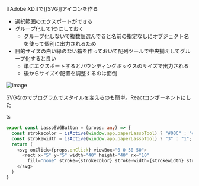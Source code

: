 
[[Adobe XD]]で[[SVG]]アイコンを作る
- 選択範囲のエクスポートができる
- グループ化して1つにしておく
    - グループ化しないで複数個選んでると名前の指定なしにオブジェクト名を使って個別に出力されるため
- 目的サイズの白い縁のない箱を作っておいて配列ツールで中央揃えしてグループ化すると良い
    - 単にエクスポートするとバウンディングボックスのサイズで出力される
    - 後からサイズや配置を調整するのは面倒

![image](https://gyazo.com/a16b20bf64b060534600631a7621ac17/thumb/1000)

SVGなのでプログラムでスタイルを変えるのも簡単。Reactコンポーネントにした

ts

```typescript
export const LassoSVGButton = (props: any) => {
  const strokecolor = isActive(window.app.paperLassoTool) ? "#00C" : "#777";
  const strokewidth = isActive(window.app.paperLassoTool) ? "3" : "1";
  return (
    <svg onClick={props.onClick} viewBox="0 0 50 50">
      <rect x="5" y="5" width="40" height="40" rx="10"
        fill="none" stroke={strokecolor} stroke-width={strokewidth} stroke-dasharray="5 2"/>
    </svg>
  )
}
```



